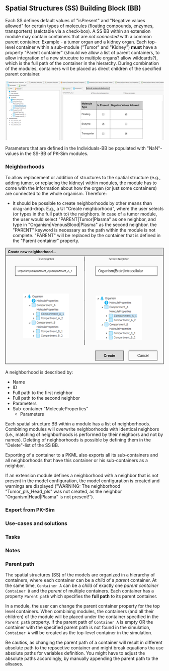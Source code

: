## Spatial Structures (SS) Building Block (BB)

Each SS defines default values of "isPresent" and "Negative values allowed" for certain types of molecules (floating compounds, enzymes, transporters) (selctable via a check-box). A SS BB within an extension module may contain containers that are _not connected_ with a common parent container. Example - a tumor organ and a kidney organ. Each top-level container within a sub-module ("Tumor" and "Kidney") **must** have a property "Parent container" (should we allow a list of parent containers, to allow integration of a new strucutre to multiple organs? allow wildcards?), which is the full path of the container in the hierarchy. During combination of the modules, containers will be placed as direct children of the specified parent container.

![Default "isPresent" properties of a container](../Figures/isPresentProperties_compartments.png)

Parameters that are defined in the Individuals-BB be populated with "NaN"-values in the SS-BB of PK-Sim modules. 

### Neighborhoods
To allow replacement or addition of structures to the spatial structure (e.g., adding tumor, or replacing the kidney) within modules, the module has to come with the information about how the organ (or just some containers) are connected to the whole organism. Therefore:

- It should be possible to create neighborhoods by other means than drag-and-drop. E.g., a UI "Create neighborhood", where the user selects (or types in the full path to) the neighbors. In case of a tumor module, the user would select "PARENT|Tumor|Plasma" as one neighbor, and type in "Organism|VenousBlood|Plasma" as the second neighbor. the "PARENT" keyword is necessary as the path within the module is not complete. "PARENT" will be replaced by the container that is defined in the "Parent container" property.

![Proposed interface for creating neighborhoods](../Figures/Creating_Neighborhoods.png)

A neighborhood is described by:
- Name
- ID
- Full path to the first neighbor
- Full path to the second neighbor
- Parameters
- Sub-container "MoleculeProperties"
  - Parameters

Each spatial structure BB within a module has a list of neighborhoods. Combining modules will overwrite neighborhoods with identical neighbors (i.e., matching of neighborhoods is performed by their neighbors and not by names). Deleting of neighborhoods is possible by defining them in the "Delete"-list of the SS BB.

Exporting of a container to a PKML also exports all its sub-containers and all neighborhoods that have this container or his sub-containers as a neighbor.

If an extension module defines a neighborhood with a neighbor that is not present in the model configuration, the model configuration is created and warnings are displayed ("WARNING: The neighborhood "Tumor_pls_Head_pls" was not created, as the neighbor "Organism|Head|Plasma" is not present!").

### Export from PK-Sim


### Use-cases and solutions

   
### Tasks


### Notes

### Parent path
The spatial structures (SS) of the models are organized in a hierarchy of containers, where each container can be a *child* of a *parent* container. At the same time, `Container A` can be a *child* of exactly one *parent container* `Container B` and the *parent* of multiple containers. Each container has a property `Parent path` which specifies the **full path** to its parent container.

In a module, the user can change the parent container property for the top level containers. When combining modules, the containers (and all their children) of the module will be placed under the container specified in the `Parent path` property. If the parent path of `Container A` is empty OR the container with the specified parent path is not found in the simulation, `Container A` will be created as the top-level container in the simulation.

Be cautios, as changing the parent path of a container will result in different absolute path to the repsective container and might break equations tha use absolute paths for variables definition. You might have to adjust the absolute paths accordingly, by manually appending the parent path to the alisases.